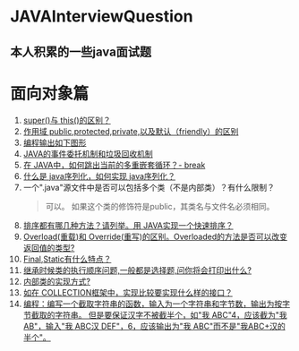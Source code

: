 # JAVAInterviewQuestion
## 本人积累的一些java面试题

# 面向对象篇
1. [super()与 this()的区别？](./Object/01super()&this().md)
2. [作用域 public,protected,private,以及默认（friendly）的区别](./Object/02accessModifier.md)
3. [编程输出如下图形](./Object/03ProgrammedOutput.md)
4. [JAVA的事件委托机制和垃圾回收机制](./Object/04JAVAEven&GarbageCollection.md)
5. [在 JAVA中，如何跳出当前的多重嵌套循环？- break](./Object/05.md)
6. [什么是 java序列化，如何实现 java序列化？](./Object/06.md)
7. 一个".java"源文件中是否可以包括多个类（不是内部类）？有什么限制？
    > 可以。
    > 如果这个类的修饰符是public，其类名与文件名必须相同。
8. [排序都有哪几种方法？请列举。用 JAVA实现一个快速排序？](./Object/08sorting.md)
9. [Overload(重载)和 Override(重写)的区别。Overloaded的方法是否可以改变返回值的类型?](./Object/09Overload&Override.md)
10. [Final,Static有什么特点？](./Object/10final&Static.md)
11. [继承时候类的执行顺序问题,一般都是选择题,问你将会打印出什么?](./Object/11.md)
12. [内部类的实现方式?](./Object/12.md)
13. [如在 COLLECTION框架中，实现比较要实现什么样的接口？](./Object/13.md)
14. [编程：编写一个截取字符串的函数，输入为一个字符串和字节数，输出为按字节截取的字符串。 但是要保证汉字不被截半个，如"我 ABC"4，应该截为"我 AB"，输入"我 ABC汉 DEF"，6，应该输出为"我 ABC"而不是"我ABC+汉的半个"。](./)